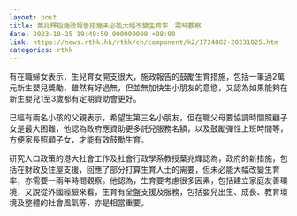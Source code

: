 ```yaml
---
layout: post
title: 葉兆輝指施政報告措施未必能大幅改變生育率　需時觀察
date: 2023-10-25 19:49:50.000000000 +08:00
link: https://news.rthk.hk/rthk/ch/component/k2/1724882-20231025.htm
categories: rthk
---
```


有在職婦女表示，生兒育女開支很大，施政報告的鼓勵生育措施，包括一筆過2萬元新生嬰兒獎勵，雖然有好過無，但並無加快生小朋友的意慾，又認為如果能夠在新生嬰兒1至3歲都有定期資助會更好。

已經有兩名小孩的父親表示，希望生第三名小朋友，但在職父母要協調時間照顧子女是最大困難，他認為政府應資助更多託兒服務名額，以及鼓勵彈性上班時間等，方便家長照顧子女，才能有效鼓勵生育。

研究人口政策的港大社會工作及社會行政學系教授葉兆輝認為，政府的新措施，包括在財政及住屋支援，回應了部分打算生育人士的需要，但未必能大幅改變生育率，亦需要一兩年時間觀察。他認為，生育要考慮很多因素，包括建立家庭友善環境，又說從外國經驗來看，生育有全盤支援及服務，包括嬰兒出生、成長、教育環境及整體的社會風氣等，亦是相當重要。
